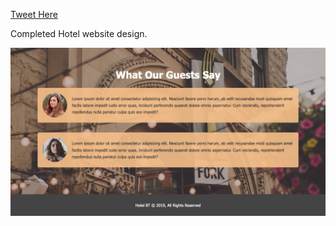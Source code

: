 [Tweet Here](https://twitter.com/umuks_/status/1370474772077940737?s=20)

Completed Hotel website design.

![A screenshot of the about section of the website](./01.png)
